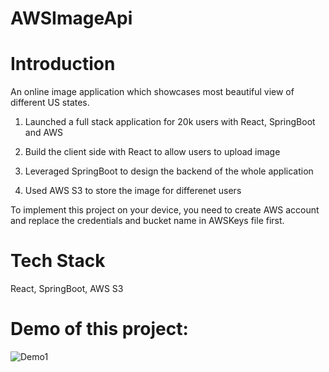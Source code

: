 # AWSImageApi

# Introduction

An online image application which showcases most beautiful view of different US states.

1. Launched a full stack application for 20k users with React, SpringBoot and AWS

2. Build the client side with React to allow users to upload image

3. Leveraged SpringBoot to design the backend of the whole application

4. Used AWS S3 to store the image for differenet users

To implement this project on your device, you need to create AWS account  and replace the credentials and bucket name in AWSKeys file first.


# Tech Stack

React, SpringBoot, AWS S3

# Demo of this project:

![Demo1](https://user-images.githubusercontent.com/90006503/168700238-3d8d84a0-d4fa-44d4-8057-ce1b32bdb2a9.jpg)
